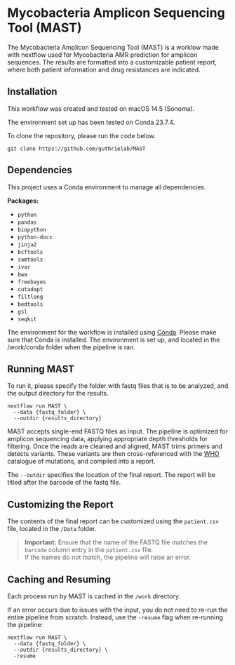  # Mycobacteria Amplicon Sequencing Tool (MAST)

The Mycobacteria Amplicon Sequencing Tool (MAST) is a worklow made with nextflow used for Mycobacteria AMR prediction for amplicon sequences. The results are formatted into a customizable patient report, where both patient information and drug resistances are indicated. 

## Installation

This workflow was created and tested on macOS 14.5 (Sonoma). 

The environment set up has been tested on Conda 23.7.4. 

To clone the repository, please run the code below. 

```
git clone https://github.com/guthrielab/MAST
```

## Dependencies

This project uses a Conda environment to manage all dependencies.

**Packages:**
- `python`
- `pandas`
- `biopython`
- `python-docx`
- `jinja2`
- `bcftools`
- `samtools`
- `ivar`
- `bwa`
- `freebayes`
- `cutadapt`
- `filtlong`
- `bedtools`
- `gsl`
- `seqkit`

The environment for the workflow is installed using [Conda](https://docs.conda.io/projects/conda/en/latest/user-guide/install/index.html). Please make sure that Conda is installed. The environment is set up, and located in the /work/conda folder when the pipeline is ran. 


## Running MAST

To run it, please specify the folder with fastq files that is to be analyzed, and the output directory for the results.

```
nextflow run MAST \
  --data {fastq_folder} \
  --outdir {results_directory}
```

MAST accepts single-end FASTQ files as input. The pipeline is optimized for amplicon sequencing data, applying appropriate depth thresholds for filtering. Once the reads are cleaned and aligned, MAST trims primers and detects variants. These variants are then cross-referenced with the [WHO](https://www.who.int/publications/i/item/9789240082410) catalogue of mutations, and compiled into a report. 

The `--outdir` specifies the location of the final report. The report will be titled after the barcode of the fastq file. 

## Customizing the Report

The contents of the final report can be customized using the `patient.csv` file, located in the `/Data` folder.

> **Important:** Ensure that the name of the FASTQ file matches the `barcode` column entry in the `patient.csv` file.  
> If the names do not match, the pipeline will raise an error.

## Caching and Resuming

Each process run by MAST is cached in the `/work` directory.

If an error occurs due to issues with the input, you do not need to re-run the entire pipeline from scratch. Instead, use the `-resume` flag when re-running the pipeline:

```
nextflow run MAST \
  --data {fastq_folder} \
  --outdir {results_directory} \
  -resume
```

